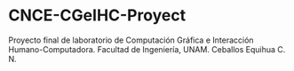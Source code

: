 # CNCE-CGeIHC-Proyect
Proyecto final de laboratorio de Computación Gráfica e Interacción Humano-Computadora. Facultad de Ingeniería, UNAM. Ceballos Equihua C. N.
